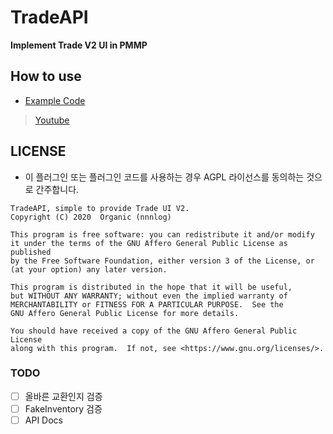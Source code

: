 # TradeAPI
<b>Implement Trade V2 UI in PMMP</b>

## How to use
* [Example Code](https://github.com/organization/TradeAPI/blob/master/examples/TradeTest.php)
> [Youtube](https://youtu.be/38xiaMfrlcU)

## LICENSE
* 이 플러그인 또는 플러그인 코드를 사용하는 경우 AGPL 라이선스를 동의하는 것으로 간주합니다.

```
TradeAPI, simple to provide Trade UI V2.
Copyright (C) 2020  Organic (nnnlog)

This program is free software: you can redistribute it and/or modify
it under the terms of the GNU Affero General Public License as published
by the Free Software Foundation, either version 3 of the License, or
(at your option) any later version.

This program is distributed in the hope that it will be useful,
but WITHOUT ANY WARRANTY; without even the implied warranty of
MERCHANTABILITY or FITNESS FOR A PARTICULAR PURPOSE.  See the
GNU Affero General Public License for more details.

You should have received a copy of the GNU Affero General Public License
along with this program.  If not, see <https://www.gnu.org/licenses/>.
```

### TODO
* [ ] 올바른 교환인지 검증
* [ ] FakeInventory 검증
* [ ] API Docs